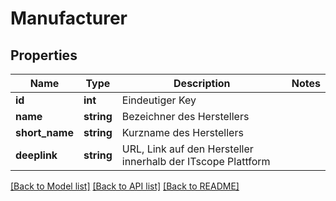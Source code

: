 # Manufacturer

## Properties
Name | Type | Description | Notes
------------ | ------------- | ------------- | -------------
**id** | **int** | Eindeutiger Key | 
**name** | **string** | Bezeichner des Herstellers | 
**short_name** | **string** | Kurzname des Herstellers | 
**deeplink** | **string** | URL, Link auf den Hersteller innerhalb der ITscope Plattform | 

[[Back to Model list]](../README.md#documentation-for-models) [[Back to API list]](../README.md#documentation-for-api-endpoints) [[Back to README]](../README.md)


